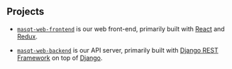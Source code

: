 ## Projects

* [`masqt-web-frontend`](https://github.com/masqt/masqt-web-frontend) is our web front-end, primarily built with [React](https://reactjs.org) and [Redux](https://redux.js.org).

* [`masqt-web-backend`](https://github.com/masqt/masqt-web-backend) is our API server, primarily built with [Django REST Framework](https://django-rest-framework.org) on top of [Django](https://djangoproject.com).

